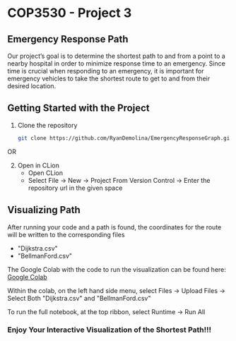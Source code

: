 <H1> COP3530 - Project 3 </h1>

<h2> Emergency Response Path </h2>

Our project’s goal is to determine the shortest path to and from a point to a nearby hospital in order to minimize response time to an emergency. Since time is crucial when responding to an emergency, it is important for emergency vehicles to take the shortest route to get to and from their desired location.

## Getting Started with the Project

1. Clone the repository
   ```sh
   git clone https://github.com/RyanDemolina/EmergencyResponseGraph.git
   ```
OR

2. Open in CLion
   * Open CLion
   * Select File -> New -> Project From Version Control -> Enter the repository url in the given space

## Visualizing Path 

After running your code and a path is found, the coordinates for the route will be written to the corresponding files

* "Dijkstra.csv"
* "BellmanFord.csv"

The Google Colab with the code to run the visualization can be found here: 
[Google Colab](https://colab.research.google.com/drive/17MTQxoJUx5d9Jj3T2soyZJ88WVRwLtgq?usp=sharing)

Within the colab, on the left hand side menu, select Files -> Upload Files -> Select Both "Dijkstra.csv" and "BellmanFord.csv"

To run the full notebook, at the top ribbon, select Runtime -> Run All

### Enjoy Your Interactive Visualization of the Shortest Path!!!
